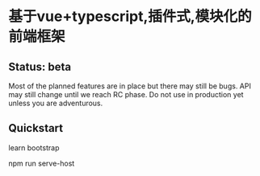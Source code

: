 # 基于vue+typescript,插件式,模块化的前端框架

## Status: beta

Most of the planned features are in place but there may still be bugs. API may still change until we reach RC phase. Do not use in production yet unless you are adventurous.

## Quickstart

  
  learn bootstrap

  
  npm run serve-host
